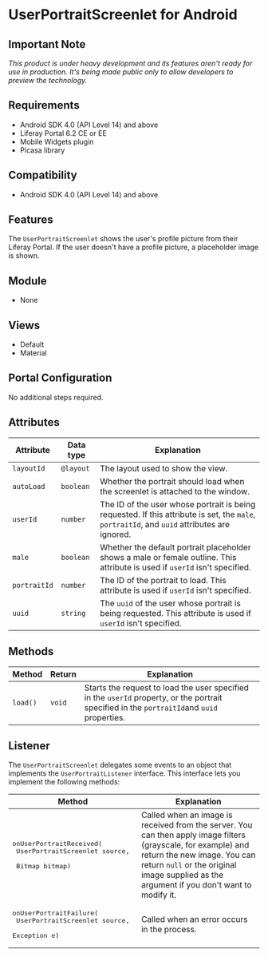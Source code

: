 # UserPortraitScreenlet for Android

## Important Note

*This product is under heavy development and its features aren't ready for use in production. It's being made public only to allow developers to preview the technology.*

## Requirements

- Android SDK 4.0 (API Level 14) and above
- Liferay Portal 6.2 CE or EE
- Mobile Widgets plugin
- Picasa library

## Compatibility

- Android SDK 4.0 (API Level 14) and above

## Features

The `UserPortraitScreenlet` shows the user's profile picture from their Liferay Portal. If the user doesn't have a profile picture, a placeholder image is shown.

## Module

- None

## Views

- Default
- Material

<!-- PICTURE ![The `PortraitScreenlet` using the Default and Flat7 themes.](Images/portrait.png) -->

## Portal Configuration

No additional steps required.

## Attributes

| Attribute | Data type | Explanation |
|-----------|-----------|-------------| 
| `layoutId` | `@layout` | The layout used to show the view. |
| `autoLoad` | `boolean` | Whether the portrait should load when the screenlet is attached to the window. |
| `userId` | `number` | The ID of the user whose portrait is being requested. If this attribute is set, the `male`, `portraitId`, and `uuid` attributes are ignored. |
| `male` | `boolean` | Whether the default portrait placeholder shows a male or female outline. This attribute is used if `userId` isn't specified. |
| `portraitId` | `number` | The ID of the portrait to load. This attribute is used if `userId` isn't specified. |
| `uuid` | `string` | The `uuid` of the user whose portrait is being requested. This attribute is used if `userId` isn't specified. |

## Methods

| Method | Return | Explanation |
|-----------|-----------|-------------| 
| `load()` | `void` | Starts the request to load the user specified in the `userId` property, or the portrait specified in the `portraitId`and `uuid` properties. |

## Listener

The `UserPortraitScreenlet` delegates some events to an object that implements the `UserPortraitListener` interface. This interface lets you implement the following methods:

| Method | Explanation |
|-----------|-------------| 
|  <pre>onUserPortraitReceived(<br/>        UserPortraitScreenlet source, <br/>        Bitmap bitmap)</pre> | Called when an image is received from the server. You can then apply image filters (grayscale, for example) and return the new image. You can return `null` or the original image supplied as the argument if you don't want to modify it. |
|  <pre>onUserPortraitFailure(<br/>        UserPortraitScreenlet source, <br/>        Exception e)</pre> | Called when an error occurs in the process. |
